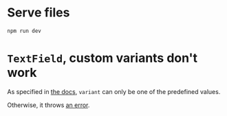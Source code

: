 # Serve files

`npm run dev`

# `TextField`, custom variants don't work
As specified in [the docs](https://mui.com/material-ui/api/text-field/#text-field-prop-variant), `variant` can only be one of the predefined values.

Otherwise, it throws [an error](https://github.com/mui/material-ui/issues/31204).